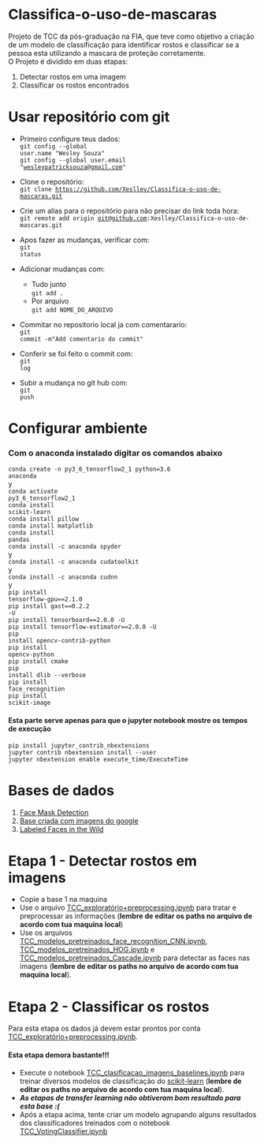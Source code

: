 # Classifica-o-uso-de-mascaras
Projeto de TCC da pós-graduação na FIA, que teve como objetivo a criação de um modelo de classificação para identificar rostos e classificar se a pessoa esta utilizando a mascara de proteção corretamente.<br>
O Projeto é dividido em duas etapas:<br> 
1. Detectar rostos em uma imagem
2. Classificar os rostos encontrados

# Usar repositório com git

* Primeiro configure teus dados:<br>
  <code>git config --global user.name "Wesley Souza"</code><br>
  <code>git config --global user.email "wesleypatricksouza@gmail.com"</code><br>

* Clone o repositório:<br>
  <code>git clone https://github.com/Xeslley/Classifica-o-uso-de-mascaras.git</code>

* Crie um alias para o repositório para não precisar do link toda hora:<br>
  <code>git remote add origin git@github.com:Xeslley/Classifica-o-uso-de-mascaras.git</code>

* Apos fazer as mudanças, verificar com:<br>
  <code>git status</code>

* Adicionar mudanças com:<br>
  * Tudo junto<br>
      <code>git add .</code>
  * Por arquivo<br>
      <code>git add NOME_DO_ARQUIVO</code>

* Commitar no repositorio local ja com comentarario:<br>
  <code>git commit -m"Add comentario do commit"</code>

* Conferir se foi feito o commit com:<br>
  <code>git log</code>

* Subir a mudança no git hub com:<br>
  <code>git push</code>
 
# Configurar ambiente
### Com o anaconda instalado digitar os comandos abaixo
<code>conda create -n py3_6_tensorflow2_1 python=3.6 anaconda</code><br>
y<br>
<code>conda activate py3_6_tensorflow2_1</code><br>
<code>conda install scikit-learn</code><br>
<code>conda install pillow</code><br>
<code>conda install matplotlib</code><br>
<code>conda install pandas</code><br>
<code>conda install -c anaconda spyder</code><br>
y<br>
<code>conda install -c anaconda cudatoolkit</code><br>
y<br>
<code>conda install -c anaconda cudnn</code><br>
y<br>
<code>pip install tensorflow-gpu==2.1.0</code><br>
<code>pip install gast==0.2.2 -U</code><br>
<code>pip install tensorboard==2.0.0 -U</code><br>
<code>pip install tensorflow-estimator==2.0.0 -U</code><br>
<code>pip install opencv-contrib-python</code><br>
<code>pip install opencv-python</code><br>
<code>pip install cmake</code><br>
<code>pip install dlib --verbose</code><br>
<code>pip install face_recognition</code><br>
<code>pip install scikit-image</code><br>
#### Esta parte serve apenas para que o jupyter notebook mostre os tempos de execução
<code>pip install jupyter_contrib_nbextensions</code><br>
<code>jupyter contrib nbextension install --user</code><br>
<code>jupyter nbextension enable execute_time/ExecuteTime</code>

# Bases de dados
1. [Face Mask Detection](https://www.kaggle.com/andrewmvd/face-mask-detection)
2. [Base criada com imagens do google](https://github.com/Xeslley/Classifica-o-uso-de-mascaras/tree/main/Base_criado_com_fotos_google)
3. [Labeled Faces in the Wild](http://vis-www.cs.umass.edu/lfw/)

# Etapa 1 - Detectar rostos em imagens
* Copie a base 1 na maquina<br>
* Use o arquivo [TCC_exploratório+preprocessing.ipynb](https://github.com/Xeslley/Classifica-o-uso-de-mascaras/blob/main/TCC_explorat%C3%B3rio%2Bpreprocessing.ipynb) para tratar e preprocessar as informações (**lembre de editar os paths no arquivo de acordo com tua maquina local**)
* Use os arquivos [TCC_modelos_pretreinados_face_recognition_CNN.ipynb](https://github.com/Xeslley/Classifica-o-uso-de-mascaras/blob/main/TCC_modelos_pretreinados_face_recognition_CNN.ipynb), [TCC_modelos_pretreinados_HOG.ipynb](https://github.com/Xeslley/Classifica-o-uso-de-mascaras/blob/main/TCC_modelos_pretreinados_HOG.ipynb) e [TCC_modelos_pretreinados_Cascade.ipynb](https://github.com/Xeslley/Classifica-o-uso-de-mascaras/blob/main/TCC_modelos_pretreinados_Cascade.ipynb) para detectar as faces nas imagens (**lembre de editar os paths no arquivo de acordo com tua maquina local**).

# Etapa 2 - Classificar os rostos
Para esta etapa os dados já devem estar prontos por conta [TCC_exploratório+preprocessing.ipynb](https://github.com/Xeslley/Classifica-o-uso-de-mascaras/blob/main/TCC_explorat%C3%B3rio%2Bpreprocessing.ipynb).
#### Esta etapa demora bastante!!!
* Execute o notebook [TCC_clasificacao_imagens_baselines.ipynb](https://github.com/Xeslley/Classifica-o-uso-de-mascaras/blob/main/TCC_clasificacao_imagens_baselines.ipynb) para treinar diversos modelos de classificação do [scikit-learn](https://scikit-learn.org/stable/supervised_learning.html#supervised-learning) (**lembre de editar os paths no arquivo de acordo com tua maquina local**).<br>
* ***As etapas de transfer learning não obtiveram bom resultado para esta base :(*** <br>
* Após a etapa acima, tente criar um modelo agrupando alguns resultados dos classificadores treinados com o notebook [TCC_VotingClassifier.ipynb](https://github.com/Xeslley/Classifica-o-uso-de-mascaras/blob/main/TCC_VotingClassifier.ipynb) 
